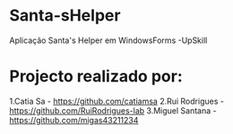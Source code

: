 # Santa-sHelper
Aplicação Santa's Helper em WindowsForms -UpSkill

# Projecto realizado por:
1.Catia Sa - https://github.com/catiamsa
2.Rui Rodrigues - https://github.com/RuiRodrigues-lab
3.Miguel Santana - https://github.com/migas43211234

